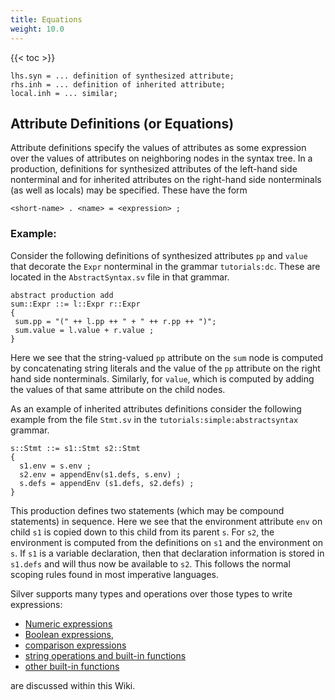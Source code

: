 ```yaml
---
title: Equations
weight: 10.0
---
```


{{< toc >}}

```
lhs.syn = ... definition of synthesized attribute;
rhs.inh = ... definition of inherited attribute;
local.inh = ... similar;
```

## Attribute Definitions (or Equations)

Attribute definitions specify the values of attributes as some
expression over the values of attributes on neighboring nodes in the
syntax tree. In a production, definitions for synthesized attributes
of the left-hand side nonterminal and for inherited attributes on the
right-hand side nonterminals (as well as locals) may be specified.
These have the form

```
<short-name> . <name> = <expression> ;
```

### Example: 

Consider the following definitions of synthesized attributes `pp`
and `value` that decorate the `Expr` nonterminal in the grammar
`tutorials:dc`.  These are located in the `AbstractSyntax.sv` file
in that grammar. 
```
abstract production add
sum::Expr ::= l::Expr r::Expr
{
 sum.pp = "(" ++ l.pp ++ " + " ++ r.pp ++ ")";
 sum.value = l.value + r.value ;
}
```

Here we see that the string-valued `pp` attribute on the `sum` node is
computed by concatenating string literals and the value of the `pp`
attribute on the right hand side nonterminals.  Similarly, for
`value`, which is  computed by adding the values of that same
attribute on the child nodes. 

As an example of inherited attributes definitions consider the following example from the file `Stmt.sv` in the `tutorials:simple:abstractsyntax` grammar.
```
s::Stmt ::= s1::Stmt s2::Stmt 
{
  s1.env = s.env ; 
  s2.env = appendEnv(s1.defs, s.env) ;
  s.defs = appendEnv (s1.defs, s2.defs) ;
}
```

This production defines two statements (which may be compound
statements) in sequence. Here we see that the environment attribute
`env` on child `s1` is copied down to this child from its parent
`s`. For `s2`, the environment is computed from the definitions on
`s1` and the environment on `s`.  If `s1` is a variable declaration,
then that declaration information is stored in `s1.defs` and will thus
now be available to `s2`.  This follows the normal scoping rules found
in most imperative languages. 

Silver supports many types and operations over those types to write 
expressions:

+ [Numeric expressions](../../expr/numeric/)
+ [Boolean expressions](../../expr/booleans/), 
+ [comparison expressions](../../expr/comparisons/) 
+ [string operations and built-in functions](/silver/lib/string/)
+ [other built-in functions](/silver/lib/other/)

are discussed within this Wiki.
